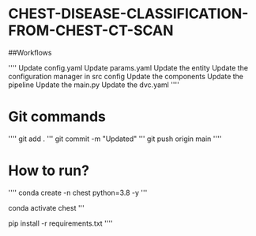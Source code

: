 # CHEST-DISEASE-CLASSIFICATION-FROM-CHEST-CT-SCAN

##Workflows

''''
    Update config.yaml
    Update params.yaml
    Update the entity
    Update the configuration manager in src config
    Update the components
    Update the pipeline
    Update the main.py
    Update the dvc.yaml
''''

# Git commands

''''
git add .
'''
git commit -m "Updated"
'''
git push origin main
''''


# How to run?

''''
conda create -n chest python=3.8 -y
'''

conda activate chest
'''

pip install -r requirements.txt
''''




